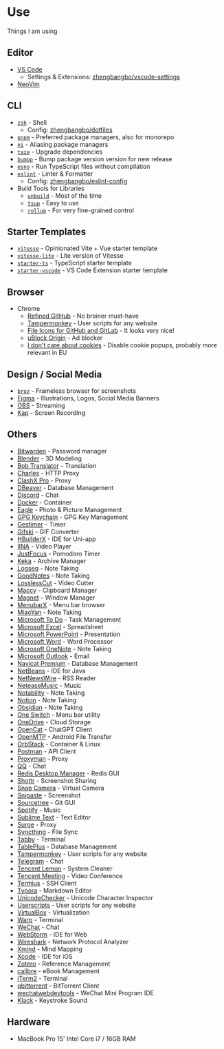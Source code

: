 # Use

Things I am using

## Editor

- [VS Code](https://code.visualstudio.com/)
  - Settings & Extensions: [zhengbangbo/vscode-settings](https://github.com/zhengbangbo/vscode-settings)
- [NeoVim](https://neovim.io/)

## CLI

- [`zsh`](https://zsh.org/) - Shell
  - Config: [zhengbangbo/dotfiles](https://github.com/zhengbangbo/dotfiles)
- [`pnpm`](https://pnpm.io/) - Preferred package managers, also for monorepo
- [`ni`](https://github.com/antfu/ni) - Aliasing package managers
- [`taze`](https://github.com/antfu/taze) - Upgrade dependencies
- [`bumpp`](https://github.com/antfu/bumpp) - Bump package version version for new release
- [`esno`](https://github.com/esbuild-kit/esno) - Run TypeScript files without compilation
- [`eslint`](https://eslint.org/) - Linter & Formatter
  - Config: [zhengbangbo/eslint-config](https://github.com/zhengbangbo/eslint-config)
- Build Tools for Libraries
  - [`unbuild`](https://github.com/unjs/unbuild) - Most of the time
  - [`tsup`](https://github.com/egoist/tsup) - Easy to use
  - [`rollup`](https://rollupjs.org/) - For very fine-grained control

## Starter Templates

- [`vitesse`](https://github.com/antfu/vitesse) - Opinionated Vite + Vue starter template
- [`vitesse-lite`](https://github.com/antfu/vitesse-lite) - Lite version of Vitesse
- [`starter-ts`](https://github.com/antfu/starter-ts) - TypeScript starter template
- [`starter-vscode`](https://github.com/antfu/starter-vscode) - VS Code Extension starter template

## Browser

- Chrome
  - [Refined GitHub](https://chrome.google.com/webstore/detail/refined-github/hlepfoohegkhhmjieoechaddaejaokhf) - No brainer must-have
  - [Tampermonkey](https://chrome.google.com/webstore/detail/tampermonkey/dhdgffkkebhmkfjojejmpbldmpobfkfo) - User scripts for any website
  - [File Icons for GitHub and GitLab](https://chrome.google.com/webstore/detail/file-icons-for-github-and/ficfmibkjjnpogdcfhfokmihanoldbfe) - It looks very nice!
  - [uBlock Origin](https://chrome.google.com/webstore/detail/ublock-origin/cjpalhdlnbpafiamejdnhcphjbkeiagm) - Ad blocker
  - [I don't care about cookies](https://chrome.google.com/webstore/detail/i-dont-care-about-cookies/fihnjjcciajhdojfnbdddfaoknhalnja) - Disable cookie popups, probably more relevant in EU

## Design / Social Media

- [`broz`](https://github.com/antfu/broz) - Frameless browser for screenshots
- [Figma](https://www.figma.com/) - Illustrations, Logos, Social Media Banners
- [OBS](https://obsproject.com/) - Streaming
- [Kap](https://getkap.co/) - Screen Recording

## Others

- [Bitwarden](https://bitwarden.com/) - Password manager
- [Blender](https://www.blender.org/) - 3D Modeling
- [Bob Translator](https://bobtranslate.com/) - Translation
- [Charles](https://www.charlesproxy.com/) - HTTP Proxy
- [ClashX Pro](https://install.appcenter.ms/users/clashx/apps/clashx-pro/distribution_groups/public) - Proxy
- [DBeaver](https://dbeaver.io/) - Database Management
- [Discord](https://discord.com/) - Chat
- [Docker](https://www.docker.com/) - Container
- [Eagle](https://eagle.cool/) - Photo & Picture Management
- [GPG Keychain](https://gpgtools.org/) - GPG Key Management
- [Gestimer](http://maddin.io/gestimer/) - Timer
- [Gifski](https://gif.ski/) - GIF Converter
- [HBuilderX](https://www.dcloud.io/hbuilderx.html) - IDE for Uni-app
- [IINA](https://iina.io/) - Video Player
- [JustFocus](https://getjustfocus.com/) - Pomodoro Timer
- [Keka](https://www.keka.io/) - Archive Manager
- [Logseq](https://logseq.com/) - Note Taking
- [GoodNotes](https://www.goodnotes.com/) - Note Taking
- [LosslessCut](https://github.com/mifi/lossless-cut) - Video Cutter
- [Maccy](https://maccy.app/) - Clipboard Manager
- [Magnet](https://magnet.crowdcafe.com/) - Window Manager
- [MenubarX](https://menubarx.app/) - Menu bar browser
- [MiaoYan](https://www.miaoyan.com/) - Note Taking
- [Microsoft To Do](https://todo.microsoft.com/tasks/) - Task Management
- [Microsoft Excel](https://www.microsoft.com/en-us/microsoft-365/excel) - Spreadsheet
- [Microsoft PowerPoint](https://www.microsoft.com/en-us/microsoft-365/powerpoint) - Presentation
- [Microsoft Word](https://www.microsoft.com/en-us/microsoft-365/word) - Word Processor
- [Microsoft OneNote](https://www.onenote.com/) - Note Taking
- [Microsoft Outlook](https://www.microsoft.com/en-us/microsoft-365/outlook) - Email
- [Navicat Premium](https://www.navicat.com/en/products/navicat-premium) - Database Management
- [NetBeans](https://netbeans.apache.org/) - IDE for Java
- [NetNewsWire](https://netnewswire.com/) - RSS Reader
- [NeteaseMusic](https://music.163.com/) - Music
- [Notability](https://www.gingerlabs.com/) - Note Taking
- [Notion](https://www.notion.so/) - Note Taking
- [Obsidian](https://obsidian.md/) - Note Taking
- [One Switch](https://fireball.studio/oneswitch/) - Menu bar utility
- [OneDrive](https://www.microsoft.com/en-us/microsoft-365/onedrive/online-cloud-storage) - Cloud Storage
- [OpenCat](https://opencat.app/) - ChatGPT Client
- [OpenMTP](https://openmtp.ganeshrvel.com/) - Android File Transfer
- [OrbStack](https://orbstack.dev/) - Container & Linux
- [Postman](https://www.postman.com/) - API Client
- [Proxyman](https://proxyman.io/) - Proxy
- [QQ](https://im.qq.com/) - Chat
- [Redis Desktop Manager](https://redisdesktop.com/) - Redis GUI
- [Shottr](https://shottr.cc/) - Screenshot Sharing
- [Snap Camera](https://snapcamera.snapchat.com/) - Virtual Camera
- [Snipaste](https://www.snipaste.com/) - Screenshot
- [Sourcetree](https://www.sourcetreeapp.com/) - Git GUI
- [Spotify](https://www.spotify.com/) - Music
- [Sublime Text](https://www.sublimetext.com/) - Text Editor
- [Surge](https://nssurge.com/) - Proxy
- [Syncthing](https://syncthing.net/) - File Sync
- [Tabby](https://tabby.ink/) - Terminal
- [TablePlus](https://tableplus.com/) - Database Management
- [Tampermonkey](https://www.tampermonkey.net/) - User scripts for any website
- [Telegram](https://telegram.org/) - Chat
- [Tencent Lemon](https://lemon.qq.com/) - System Cleaner
- [Tencent Meeting](https://meeting.tencent.com/) - Video Conference
- [Termius](https://termius.com/) - SSH Client
- [Typora](https://typora.io/) - Markdown Editor
- [UnicodeChecker](https://earthlingsoft.net/UnicodeChecker/) - Unicode Character Inspector
- [Userscripts](https://openuserjs.org/) - User scripts for any website
- [VirtualBox](https://www.virtualbox.org/) - Virtualization
- [Warp](https://www.warp.dev/) - Terminal
- [WeChat](https://weixin.qq.com/) - Chat
- [WebStorm](https://www.jetbrains.com/webstorm/) - IDE for Web
- [Wireshark](https://www.wireshark.org/) - Network Protocol Analyzer
- [Xmind](https://www.xmind.net/) - Mind Mapping
- [Xcode](https://developer.apple.com/xcode/) - IDE for iOS
- [Zotero](https://www.zotero.org/) - Reference Management
- [calibre](https://calibre-ebook.com/) - eBook Management
- [iTerm2](https://iterm2.com/) - Terminal
- [qbittorrent](https://www.qbittorrent.org/) - BitTorrent Client
- [wechatwebdevtools](https://developers.weixin.qq.com/miniprogram/dev/devtools/download.html) - WeChat Mini Program IDE
- [Klack](https://tryklack.com/) - Keystroke Sound

## Hardware

- MacBook Pro 15' Intel Core i7 / 16GB RAM
